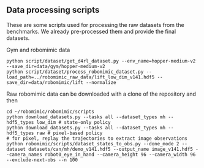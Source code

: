 ## Data processing scripts

These are some scripts used for processing the raw datasets from the benchmarks. We already pre-processed them and provide the final datasets.

Gym and robomimic data
```console
python script/dataset/get_d4rl_dataset.py --env_name=hopper-medium-v2 --save_dir=data/gym/hopper-medium-v2
python script/dataset/process_robomimic_dataset.py --load_path=../robomimic_raw_data/lift_low_dim_v141.hdf5 --save_dir=data/robomimic/lift --normalize
```

Raw robomimic data can be downloaded with a clone of the repository and then
```console
cd ~/robomimic/robomimic/scripts
python download_datasets.py --tasks all --dataset_types mh --hdf5_types low_dim # state-only policy
python download_datasets.py --tasks all --dataset_types mh --hdf5_types raw # pixel-based policy
# for pixel, replay the trajectories to extract image observations
python robomimic/scripts/dataset_states_to_obs.py --done_mode 2 --dataset datasets/can/mh/demo_v141.hdf5 --output_name image_v141.hdf5 --camera_names robot0_eye_in_hand --camera_height 96 --camera_width 96 --exclude-next-obs --n 100
```
